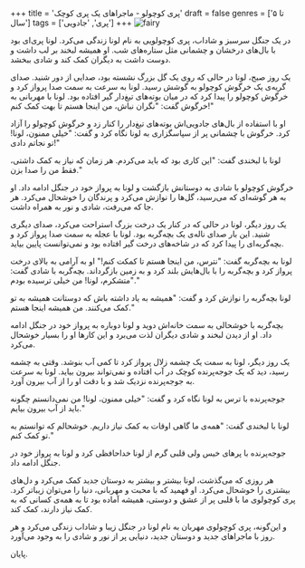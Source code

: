 +++
title = 'پری کوچولو - ماجراهای یک پری کوچک'
draft = false
genres = ['تا ۵ سال']
tags = ['پری', 'جادویی']
+++
![fairy](/32.Fairy.jpg)

در یک جنگل سرسبز و شاداب، پری کوچولویی به نام لونا زندگی می‌کرد. لونا پری‌ای بود با بال‌های درخشان و چشمانی مثل ستاره‌های شب. او همیشه لبخند بر لب داشت و دوست داشت به دیگران کمک کند و شادی ببخشد.

یک روز صبح، لونا در حالی که روی یک گل بزرگ نشسته بود، صدایی از دور شنید. صدای گریه‌ی یک خرگوش کوچولو به گوشش رسید. لونا به سرعت به سمت صدا پرواز کرد و خرگوش کوچولو را پیدا کرد که در میان بوته‌های تیغ‌دار گیر افتاده بود. لونا با مهربانی به خرگوش گفت: "نگران نباش، من اینجا هستم تا بهت کمک کنم!"

او با استفاده از بال‌های جادویی‌اش بوته‌های تیغ‌دار را کنار زد و خرگوش کوچولو را آزاد کرد. خرگوش با چشمانی پر از سپاسگزاری به لونا نگاه کرد و گفت: "خیلی ممنون، لونا! تو نجاتم دادی!"

لونا با لبخندی گفت: "این کاری بود که باید می‌کردم. هر زمان که نیاز به کمک داشتی، فقط من را صدا بزن."

خرگوش کوچولو با شادی به دوستانش بازگشت و لونا به پرواز خود در جنگل ادامه داد. او به هر گوشه‌ای که می‌رسید، گل‌ها را نوازش می‌کرد و پرندگان را خوشحال می‌کرد. هر جا که می‌رفت، شادی و نور به همراه داشت.

یک روز دیگر، لونا در حالی که در کنار یک درخت بزرگ استراحت می‌کرد، صدای دیگری شنید. این بار صدای ناله‌ی یک بچه‌گربه بود. لونا با عجله به سمت صدا پرواز کرد و بچه‌گربه‌ای را پیدا کرد که در شاخه‌های درخت گیر افتاده بود و نمی‌توانست پایین بیاید.

لونا به بچه‌گربه گفت: "نترس، من اینجا هستم تا کمکت کنم!" او به آرامی به بالای درخت پرواز کرد و بچه‌گربه را با بال‌هایش بلند کرد و به زمین بازگرداند. بچه‌گربه با شادی گفت: "متشکرم، لونا! من خیلی ترسیده بودم."

لونا بچه‌گربه را نوازش کرد و گفت: "همیشه به یاد داشته باش که دوستانت همیشه به تو کمک می‌کنند. من همیشه اینجا هستم."

بچه‌گربه با خوشحالی به سمت خانه‌اش دوید و لونا دوباره به پرواز خود در جنگل ادامه داد. او از دیدن لبخند و شادی دیگران لذت می‌برد و این کارها او را بسیار خوشحال می‌کرد.

یک روز دیگر، لونا به سمت یک چشمه زلال پرواز کرد تا کمی آب بنوشد. وقتی به چشمه رسید، دید که یک جوجه‌پرنده کوچک در آب افتاده و نمی‌تواند بیرون بیاید. لونا به سرعت به جوجه‌پرنده نزدیک شد و با دقت او را از آب بیرون آورد.

جوجه‌پرنده با ترس به لونا نگاه کرد و گفت: "خیلی ممنون، لونا! من نمی‌دانستم چگونه باید از آب بیرون بیایم."

لونا با لبخندی گفت: "همه‌ی ما گاهی اوقات به کمک نیاز داریم. خوشحالم که توانستم به تو کمک کنم."

جوجه‌پرنده با پرهای خیس ولی قلبی گرم از لونا خداحافظی کرد و لونا به پرواز خود در جنگل ادامه داد.

هر روزی که می‌گذشت، لونا بیشتر و بیشتر به دوستان جدید کمک می‌کرد و دل‌های بیشتری را خوشحال می‌کرد. او فهمید که با محبت و مهربانی، دنیا را می‌توان زیباتر کرد. پری کوچولوی ما با قلبی پر از عشق و دوستی، همیشه آماده بود تا به همه‌ی کسانی که به کمک نیاز دارند، کمک کند.

و این‌گونه، پری کوچولوی مهربان به نام لونا در جنگل زیبا و شاداب زندگی می‌کرد و هر روز با ماجراهای جدید و دوستان جدید، دنیایی پر از نور و شادی را به وجود می‌آورد.

پایان.